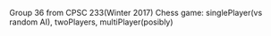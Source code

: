 Group 36 from CPSC 233(Winter 2017)
Chess game: singlePlayer(vs random AI), twoPlayers, multiPlayer(posibly) 